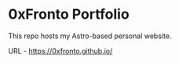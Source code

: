 # 0xFronto Portfolio

This repo hosts my Astro-based personal website.

URL - https://0xfronto.github.io/